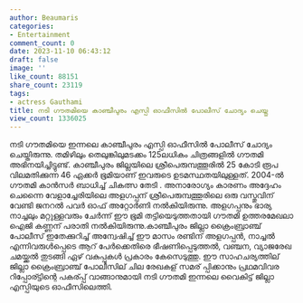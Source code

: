 ```yaml
---
author: Beaumaris
categories:
- Entertainment
comment_count: 0
date: 2023-11-10 06:43:12
draft: false
image: ''
like_count: 88151
share_count: 23119
tags:
- actress Gauthami
title: നടി ഗൗതമിയെ കാഞ്ചീപുരം എസ്പി ഓഫീസിൽ പോലീസ് ചോദ്യം ചെയ്തു
view_count: 1336025
---
```


നടി ഗൗതമിയെ ഇന്നലെ കാഞ്ചീപുരം എസ്പി ഓഫീസിൽ പോലീസ് ചോദ്യം ചെയ്തിരുന്നു. തമിഴിലും തെലുങ്കിലുമടക്കം 125ലധികം ചിത്രങ്ങളിൽ ഗൗതമി അഭിനയിച്ചിട്ടുണ്ട്. കാഞ്ചീപുരം ജില്ലയിലെ ശ്രീപെരുമ്പത്തൂരിൽ 25 കോടി രൂപ വിലമതിക്കുന്ന 46 ഏക്കർ ഭൂമിയാണ് ഇവരുടെ ഉടമസ്ഥതയിലുള്ളത്. 2004-ൽ ഗൗതമി കാൻസർ ബാധിച്ച് ചികത്സ തേടി . അനാരോഗ്യം കാരണം അദ്ദേഹം ചെന്നൈ വേളാച്ചേരിയിലെ അളഗപ്പന് ശ്രീപെരുമ്പത്തൂരിലെ ഒരു വസ്തുവിന് വേണ്ടി ജനറൽ പവർ ഓഫ് അറ്റോർണി നൽകിയിരുന്നു. അളഗപ്പനും ഭാര്യ നാച്ചലും മറ്റുള്ളവരും ചേർന്ന് ഈ ഭൂമി തട്ടിയെടുത്തതായി ഗൗതമി ഉത്തരമേഖലാ ഐജി കണ്ണന് പരാതി നൽകിയിരുന്നു.കാഞ്ചീപുരം ജില്ലാ ക്രൈംബ്രാഞ്ച് പോലീസ് ഇതേക്കുറിച്ച് അന്വേഷിച്ച് ഈ മാസം രണ്ടിന് അളഗപ്പൻ, നാച്ചൽ എന്നിവരുൾപ്പെടെ ആറ് പേർക്കെതിരെ ഭീഷണിപ്പെടുത്തൽ, വഞ്ചന, വ്യാജരേഖ ചമയ്ക്കൽ തുടങ്ങി ഏഴ് വകുപ്പുകൾ പ്രകാരം കേസെടുത്തു. ഈ സാഹചര്യത്തില് ജില്ലാ ക്രൈംബ്രാഞ്ച് പോലീസില് ചില രേഖകള് സമര് പ്പിക്കാനും പ്രഥമവിവര റിപ്പോര്ട്ടിന്റെ പകര്പ്പ് വാങ്ങാനുമായി നടി ഗൗതമി ഇന്നലെ വൈകിട്ട് ജില്ലാ എസ്പിയുടെ ഓഫീസിലെത്തി.